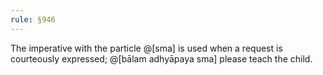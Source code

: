 ```yaml
---
rule: §946
---
```


The imperative with the particle @[sma] is used when a request is courteously expressed; @[bālam adhyāpaya sma] please teach the child.